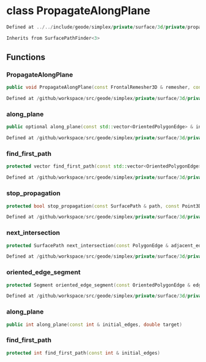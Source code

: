 # class PropagateAlongPlane

```cpp
Defined at ../../include/geode/simplex/private/surface/3d/private/propagate_along_plane.h#25
```

```cpp
Inherits from SurfacePathFinder<3>
```



## Functions

### PropagateAlongPlane

```cpp
public void PropagateAlongPlane(const FrontalRemesher3D & remesher, const Plane & plane)
```

```cpp
Defined at /github/workspace/src/geode/simplex/private/surface/3d/private/propagate_along_plane.cpp#20
```

### along_plane

```cpp
public optional along_plane(const std::vector<OrientedPolygonEdge> & initial_edges, double target)
```

```cpp
Defined at /github/workspace/src/geode/simplex/private/surface/3d/private/propagate_along_plane.cpp#28
```

### find_first_path

```cpp
protected vector find_first_path(const std::vector<OrientedPolygonEdge> & initial_edges)
```

```cpp
Defined at /github/workspace/src/geode/simplex/private/surface/3d/private/propagate_along_plane.cpp#112
```

### stop_propagation

```cpp
protected bool stop_propagation(const SurfacePath & path, const Point3D & point, double target)
```

```cpp
Defined at /github/workspace/src/geode/simplex/private/surface/3d/private/propagate_along_plane.cpp#49
```

### next_intersection

```cpp
protected SurfacePath next_intersection(const PolygonEdge & adjacent_edge)
```

```cpp
Defined at /github/workspace/src/geode/simplex/private/surface/3d/private/propagate_along_plane.cpp#172
```

### oriented_edge_segment

```cpp
protected Segment oriented_edge_segment(const OrientedPolygonEdge & edge)
```

```cpp
Defined at /github/workspace/src/geode/simplex/private/surface/3d/private/propagate_along_plane.cpp#97
```

### along_plane

```cpp
public int along_plane(const int & initial_edges, double target)
```

### find_first_path

```cpp
protected int find_first_path(const int & initial_edges)
```



